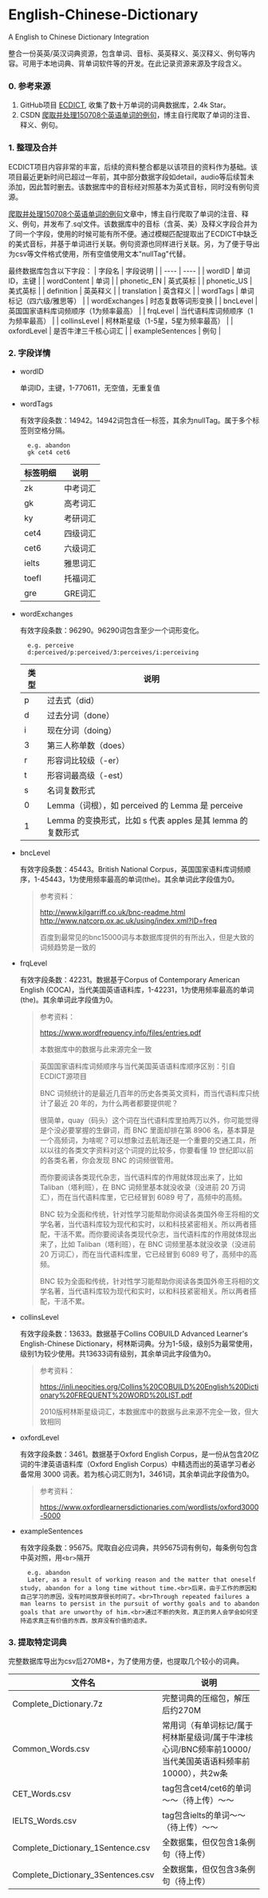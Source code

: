 # English-Chinese-Dictionary
A English to Chinese Dictionary Integration

整合一份英英/英汉词典资源，包含单词、音标、英英释义、英汉释义、例句等内容。可用于本地词典、背单词软件等的开发。在此记录资源来源及字段含义。

### 0. 参考来源

1. GitHub项目 <a href="https://github.com/skywind3000/ECDICT">ECDICT</a>, 收集了数十万单词的词典数据库，2.4k Star。
2. CSDN <a href="https://u25th-engineer.blog.csdn.net/article/details/105901529?utm_medium=distribute.pc_relevant.none-task-blog-BlogCommendFromMachineLearnPai2-3.channel_param&depth_1-utm_source=distribute.pc_relevant.none-task-blog-BlogCommendFromMachineLearnPai2-3.channel_param">爬取并处理150708个英语单词的例句</a>，博主自行爬取了单词的注音、释义、例句。


### 1. 整理及合并
ECDICT项目内容非常的丰富，后续的资料整合都是以该项目的资料作为基础。该项目最近更新时间已超过一年前，其中部分数据字段如detail，audio等后续暂未添加，因此暂时删去。该数据库中的音标经对照基本为英式音标，同时没有例句资源。

<a href="https://u25th-engineer.blog.csdn.net/article/details/105901529?utm_medium=distribute.pc_relevant.none-task-blog-BlogCommendFromMachineLearnPai2-3.channel_param&depth_1-utm_source=distribute.pc_relevant.none-task-blog-BlogCommendFromMachineLearnPai2-3.channel_param">爬取并处理150708个英语单词的例句</a>文章中，博主自行爬取了单词的注音、释义、例句，并发布了.sql文件。该数据库中的音标（含英、美）及释义字段合并为了同一个字段，使用的时候可能有所不便。通过模糊匹配提取出了ECDICT中缺乏的美式音标，并基于单词进行关联。例句资源也同样进行关联。另，为了便于导出为csv等文件格式使用，所有空值使用文本"nullTag"代替。

最终数据库包含以下字段：
|  字段名  | 字段说明  |
|  ----  | ----  |
| wordID  | 单词ID，主键 |
| wordContent  | 单词 |
| phonetic_EN  | 英式英标 |
| phonetic_US  | 美式英标 |
| definition  | 英英释义 |
| translation  | 英含释义 |
| wordTags  | 单词标记（四六级/雅思等） |
| wordExchanges  | 时态复数等词形变换 |
| bncLevel  | 英国国家语料库词频顺序（1为频率最高） |
| frqLevel  | 当代语料库词频顺序（1为频率最高） |
| collinsLevel  | 柯林斯星级（1-5星，5星为频率最高） |
| oxfordLevel  | 是否牛津三千核心词汇 |
| exampleSentences  | 例句 |

### 2. 字段详情

* wordID
   
  单词ID，主键，1-770611，无空值，无重复值
* wordTags
  
  有效字段条数：14942。14942词包含任一标签，其余为nullTag。属于多个标签则空格分隔。
  
        e.g. abandon
        gk cet4 cet6 
    |  标签明细  | 说明  |
    |  ----  | ----  |
    |  zk  | 中考词汇  |
    |  gk  | 高考词汇  |
    |  ky  | 考研词汇  |
    |  cet4  | 四级词汇  |
    |  cet6  | 六级词汇  |
    |  ielts  | 雅思词汇  |
    |  toefl  | 托福词汇  |
    |  gre  | GRE词汇  |

* wordExchanges

  有效字段条数：96290。96290词包含至少一个词形变化。
  
        e.g. perceive
        d:perceived/p:perceived/3:perceives/i:perceiving
    |类型	|说明
    |  ----  | ----  |
    |p	|过去式（did）
    |d	|过去分词（done）
    |i	|现在分词（doing）
    |3	|第三人称单数（does）
    |r	|形容词比较级（-er）
    |t	|形容词最高级（-est）
    |s	|名词复数形式
    |0	|Lemma（词根），如 perceived 的 Lemma 是 perceive
    |1|	Lemma 的变换形式，比如 s 代表 apples 是其 lemma 的复数形式

* bncLevel

    有效字段条数：45443。British National Corpus，英国国家语料库词频顺序，1-45443，1为使用频率最高的单词(the)。其余单词此字段值为0。

    > 参考资料： 
    > 
    >http://www.kilgarriff.co.uk/bnc-readme.html
    >http://www.natcorp.ox.ac.uk/using/index.xml?ID=freq
    >    
    >百度到最常见的bnc15000词与本数据库提供的有所出入，但是大致的词频趋势是一致的

* frqLevel

    有效字段条数：42231。数据基于Corpus of Contemporary American English (COCA)，当代美国英语语料库，1-42231，1为使用频率最高的单词(the)。其余单词此字段值为0。

    >    参考资料： 
    >
    >    https://www.wordfrequency.info/files/entries.pdf
    >
    >    本数据库中的数据与此来源完全一致

    >    英国国家语料库词频顺序与当代美国英语语料库顺序区别：引自ECDICT源项目
    >
    >BNC 词频统计的是最近几百年的历史各类英文资料，而当代语料库只统计了最近 20 年的，为什么两者都要提供呢？
    >
    >很简单，quay（码头）这个词在当代语料库里拍两万以外，你可能觉得是个没必要掌握的生僻词，而 BNC 里面却排在第 8906 名，基本算是一个高频词，为啥呢？可以想象过去航海还是一个重要的交通工具，所以以往的各类文字资料对这个词提的比较多，你要看懂 19 世纪即以前的各类名著，你会发现 BNC 的词频很管用。
    >
    >而你要阅读各类现代杂志，当代语料库的作用就体现出来了，比如 Taliban（塔利班），在 BNC 词频里基本就没收录（没进前 20 万词汇），而在当代语料库里，它已经冒到 6089 号了，高频中的高频。
    >
    >BNC 较为全面和传统，针对性学习能帮助你阅读各类国外帝王将相的文学名著，当代语料库较为现代和实时，以和科技紧密相关。所以两者搭配，干活不累。而你要阅读各类现代杂志，当代语料库的作用就体现出来了，比如 Taliban（塔利班），在 BNC 词频里基本就没收录（没进前 20 万词汇），而在当代语料库里，它已经冒到 6089 号了，高频中的高频。
    >
    >BNC 较为全面和传统，针对性学习能帮助你阅读各类国外帝王将相的文学名著，当代语料库较为现代和实时，以和科技紧密相关。所以两者搭配，干活不累。


* collinsLevel

    有效字段条数：13633。数据基于Collins COBUILD Advanced Learner's English-Chinese Dictionary，柯林斯词典。分为1-5级，级别5为最常使用，级别1为较少使用。共13633词有级别，其余单词此字段值为0。

    >    参考资料： 
    >
    >    https://inli.neocities.org/Collins%20COBUILD%20English%20Dictionary%20FREQUENT%20WORD%20LIST.pdf
    >
    >    2010版柯林斯星级词汇，本数据库中的数据与此来源不完全一致，但大致相同

* oxfordLevel

    有效字段条数：3461。数据基于Oxford English Corpus，是一份从包含20亿词的牛津英语语料库（Oxford English Corpus）中精选而出的英语学习者必备常用 3000 词表。若为核心词汇则为1，3461词，其余单词此字段值为0。

    >    参考资料： 
    >
    >    https://www.oxfordlearnersdictionaries.com/wordlists/oxford3000-5000

* exampleSentences
  
  有效字段条数：95675。爬取自必应词典，共95675词有例句，每条例句包含中英对照，用`<br>`隔开

        e.g. abandon
        Later, as a result of working reason and the matter that oneself study, abandon for a long time without time.<br>后来，由于工作的原因和自己学习的原因，没有时间放弃很长时间了。<br>Through repeated failures a man learns to persist in the pursuit of worthy goals and to abandon goals that are unworthy of him.<br>通过不断的失败，真正的男人会学会如何坚持追求真正有价值的东西，放弃没有价值的追求。
    
### 3. 提取特定词典

完整数据库导出为csv后270MB+，为了使用方便，也提取几个较小的词典。

|  文件名  | 说明  |
|  ----  | ----  |
|  Complete_Dictionary.7z  | 完整词典的压缩包，解压后约270M  |
|  Common_Words.csv  | 常用词（有单词标记/属于柯林斯星级词/属于牛津核心词/BNC频率前10000/当代美国英语语料频率前10000），共2w条  |
|  CET_Words.csv  | tag包含cet4/cet6的单词～～（待上传）～～  |
|  IELTS_Words.csv  | tag包含ielts的单词～～（待上传）～～  |
|  Complete_Dictionary_1Sentence.csv  | 全数据集，但仅包含1条例句（待上传）  |
|  Complete_Dictionary_3Sentences.csv  | 全数据集，但仅包含3条例句（待上传）  |
